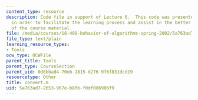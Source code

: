 ```yaml
---
content_type: resource
description: Code file in support of Lecture 6.  This code was presented by the professor
  in order to facilitate the learning process and assist in the better understanding
  of the course material.
file: /media/courses/18-409-behavior-of-algorithms-spring-2002/5a763ad72653967eb8fbf0df086906f9_convert.m
file_type: text/plain
learning_resource_types:
- Tools
ocw_type: OCWFile
parent_title: Tools
parent_type: CourseSection
parent_uid: 0d8bbad4-70eb-1815-d276-9f6f831dcd19
resourcetype: Other
title: convert.m
uid: 5a763ad7-2653-967e-b8fb-f0df086906f9
---
```

